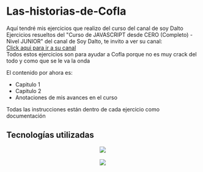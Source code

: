 # Las-historias-de-Cofla

Aquí tendré mis ejercicios que realizo del curso del canal de soy Dalto 
Ejercicios resueltos del "Curso de JAVASCRIPT desde CERO (Completo) - Nivel JUNIOR" del canal de Soy Dalto, te invito a ver su canal:<br>
<a href="https://www.youtube.com/@soydalto" Target="_blank">Click aqui para ir a su canal</a>
<br>
Todos estos ejercicios son para ayudar a Cofla porque no es muy crack del todo y como que se le va la onda

El contenido por ahora es: <br>

 - Capitulo 1
 - Capitulo 2
 - Anotaciones de mis avances en el curso

Todas las instrucciones están dentro de cada ejercicio como documentación

## Tecnologías utilizadas
<p align="center">
    <img src="https://skillicons.dev/icons?i=js,html"/>
  
  
  
  <br>
  <br>
  <img src="https://img.shields.io/badge/STATUS-En proceso-yellow"/>
 
</p>

